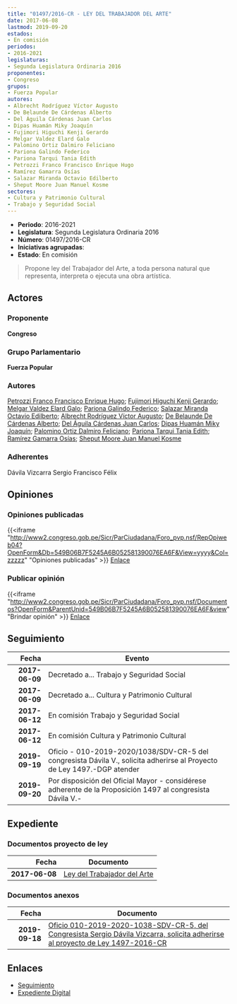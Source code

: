 ```yaml
---
title: "01497/2016-CR - LEY DEL TRABAJADOR DEL ARTE"
date: 2017-06-08
lastmod: 2019-09-20
estados:
- En comisión
periodos:
- 2016-2021
legislaturas:
- Segunda Legislatura Ordinaria 2016
proponentes:
- Congreso
grupos:
- Fuerza Popular
autores:
- Albrecht Rodríguez Víctor Augusto
- De Belaunde De Cárdenas Alberto
- Del Águila Cárdenas Juan Carlos
- Dipas Huamán Miky Joaquín
- Fujimori Higuchi Kenji Gerardo
- Melgar Valdez Elard Galo
- Palomino Ortiz Dalmiro Feliciano
- Pariona Galindo Federico
- Pariona Tarqui Tania Edith
- Petrozzi Franco Francisco Enrique Hugo
- Ramírez Gamarra Osías
- Salazar Miranda Octavio Edilberto
- Sheput Moore Juan Manuel Kosme
sectores:
- Cultura y Patrimonio Cultural
- Trabajo y Seguridad Social
---
```

- **Periodo**: 2016-2021
- **Legislatura**: Segunda Legislatura Ordinaria 2016
- **Número**: 01497/2016-CR
- **Iniciativas agrupadas**: 
- **Estado**: En comisión

> Propone ley del Trabajador del Arte, a toda persona natural que representa, interpreta o ejecuta una obra artística.


## Actores

### Proponente

**Congreso**

### Grupo Parlamentario

**Fuerza Popular**

### Autores

[Petrozzi Franco Francisco Enrique Hugo](mailto:mailto:fpetrozzi@congreso.gob.pe); [Fujimori Higuchi Kenji Gerardo](mailto:mailto:kfujimorih@congreso.gob.pe); [Melgar Valdez Elard Galo](mailto:mailto:emelgar@congreso.gob.pe); [Pariona Galindo Federico](mailto:mailto:fpariona@congreso.gob.pe); [Salazar Miranda Octavio Edilberto](mailto:mailto:osalazar@congreso.gob.pe); [Albrecht Rodríguez Víctor Augusto](mailto:mailto:valbrecht@congreso.gob.pe); [De Belaunde De Cárdenas Alberto](mailto:mailto:adebelaunde@congreso.gob.pe); [Del Águila Cárdenas Juan Carlos](mailto:mailto:jdelaguila@congreso.gob.pe); [Dipas Huamán Miky Joaquín](mailto:mailto:mdipas@congreso.gob.pe); [Palomino Ortiz Dalmiro Feliciano](mailto:mailto:dfpalomino@congreso.gob.pe); [Pariona Tarqui Tania Edith](mailto:mailto:tpariona@congreso.gob.pe); [Ramírez Gamarra Osías](mailto:mailto:oramirez@congreso.gob.pe); [Sheput Moore Juan Manuel Kosme](mailto:mailto:jsheput@congreso.gob.pe)

### Adherentes

Dávila Vizcarra Sergio Francisco Félix

## Opiniones

### Opiniones publicadas

{{<iframe "http://www2.congreso.gob.pe/Sicr/ParCiudadana/Foro_pvp.nsf/RepOpiweb04?OpenForm&Db=549B06B7F5245A6B052581390076EA6F&View=yyyy&Col=zzzzz" "Opiniones publicadas" >}}
[Enlace](http://www2.congreso.gob.pe/Sicr/ParCiudadana/Foro_pvp.nsf/RepOpiweb04?OpenForm&Db=549B06B7F5245A6B052581390076EA6F&View=yyyy&Col=zzzzz)

### Publicar opinión

{{<iframe "http://www2.congreso.gob.pe/Sicr/ParCiudadana/Foro_pvp.nsf/Documentos?OpenForm&ParentUnid=549B06B7F5245A6B052581390076EA6F&view" "Brindar opinión" >}}
[Enlace](http://www2.congreso.gob.pe/Sicr/ParCiudadana/Foro_pvp.nsf/Documentos?OpenForm&ParentUnid=549B06B7F5245A6B052581390076EA6F&view)


## Seguimiento

| Fecha | Evento |
|------:|--------|
| **2017-06-09** | Decretado a... Trabajo y Seguridad Social |
| **2017-06-09** | Decretado a... Cultura y Patrimonio Cultural |
| **2017-06-12** | En comisión Trabajo y Seguridad Social |
| **2017-06-12** | En comisión Cultura y Patrimonio Cultural |
| **2019-09-19** | Oficio - 010-2019-2020/1038/SDV-CR-5 del congresista Dávila V., solicita adherirse al Proyecto de Ley 1497.-DGP atender |
| **2019-09-20** | Por disposición del Oficial Mayor - considérese adherente de la Proposición 1497 al congresista Dávila V.- |

## Expediente

### Documentos proyecto de ley

| Fecha | Documento |
|------:|-----------|
| **2017-06-08** | [Ley del Trabajador del Arte](http://www.leyes.congreso.gob.pe/Documentos/2016_2021/Proyectos_de_Ley_y_de_Resoluciones_Legislativas/PL0149720170608.pdf) |

### Documentos anexos

| Fecha | Documento |
|------:|-----------|
| **2019-09-18** | [Oficio 010-2019-2020-1038-SDV-CR-5, del Congresista Sergio Dávila Vizcarra, solicita adherirse al proyecto de Ley 1497-2016-CR](http://www.leyes.congreso.gob.pe/Documentos/2016_2021/Adhesiones/Proyectos_de_Ley/OFICIO-010-2019-2020-1038-SDV-CR-5.pdf) |

## Enlaces

- [Seguimiento](http://www2.congreso.gob.pe/Sicr/TraDocEstProc/CLProLey2016.nsf/f7fff46988ca05b1052578e100829cc7/61a75e623cde49550525813a00001966?OpenDocument)
- [Expediente Digital](http://www2.congreso.gob.pe/Sicr/TraDocEstProc/Expvirt_2011.nsf/visbusqptramdoc1621/01497?opendocument)

